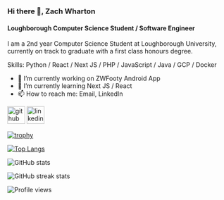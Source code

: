 ### Hi there 👋, Zach Wharton
#### Loughborough Computer Science Student / Software Engineer

I am a 2nd year Computer Science Student at Loughborough University, currently on track to graduate with a first class honours degree.

Skills: Python / React / Next JS / PHP / JavaScript / Java / GCP / Docker

- 🔭 I’m currently working on ZWFooty Android App  
- 🌱 I’m currently learning Next JS / React 
- 📫 How to reach me: Email, LinkedIn 


[<img src='https://cdn.jsdelivr.net/npm/simple-icons@3.0.1/icons/github.svg' alt='github' height='40'>](https://github.com/Zxch91)  [<img src='https://cdn.jsdelivr.net/npm/simple-icons@3.0.1/icons/linkedin.svg' alt='linkedin' height='40'>](https://www.linkedin.com/in/zachwharton/)  

[![trophy](https://github-profile-trophy.vercel.app/?username=Zxch91)](https://github.com/ryo-ma/github-profile-trophy)

[![Top Langs](https://github-readme-stats.vercel.app/api/top-langs/?username=Zxch91)](https://github.com/anuraghazra/github-readme-stats)

![GitHub stats](https://github-readme-stats.vercel.app/api?username=Zxch91&show_icons=true&count_private=true)  

![GitHub streak stats](https://streak-stats.demolab.com/?user=Zxch91)  

![Profile views](https://gpvc.arturio.dev/Zxch91)  
